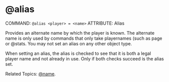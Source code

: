 # @alias

COMMAND:   `@alias <player> = <name>`
ATTRIBUTE: Alias

Provides an alternate name by which the player is known.  The alternate
name is only used by commands that only take playernames (such as page or @stats.  You may not set an alias on any other object type.

When setting an alias, the alias is checked to see that it is both a legal player name and not already in use.  Only if both checks succeed is the alias set.

Related Topics: [@name](@name.md).
